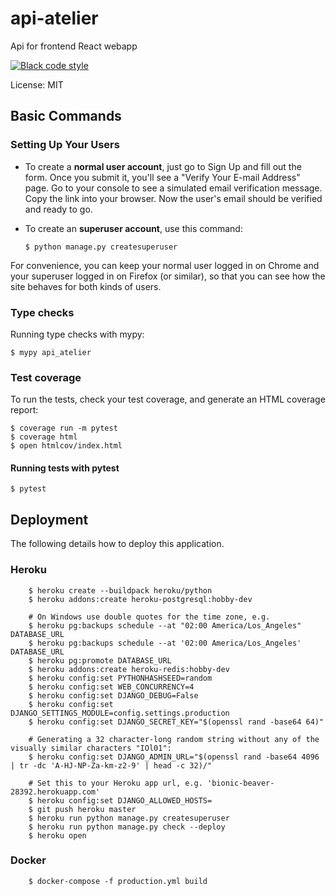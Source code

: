 # api-atelier

Api for frontend React webapp


[![Black code style](https://img.shields.io/badge/code%20style-black-000000.svg)](https://github.com/ambv/black)

License: MIT


## Basic Commands

### Setting Up Your Users

-   To create a **normal user account**, just go to Sign Up and fill out the form. Once you submit it, you'll see a "Verify Your E-mail Address" page. Go to your console to see a simulated email verification message. Copy the link into your browser. Now the user's email should be verified and ready to go.

-   To create an **superuser account**, use this command:

        $ python manage.py createsuperuser

For convenience, you can keep your normal user logged in on Chrome and your superuser logged in on Firefox (or similar), so that you can see how the site behaves for both kinds of users.

### Type checks

Running type checks with mypy:

    $ mypy api_atelier

### Test coverage

To run the tests, check your test coverage, and generate an HTML coverage report:

    $ coverage run -m pytest
    $ coverage html
    $ open htmlcov/index.html

#### Running tests with pytest

    $ pytest

## Deployment

The following details how to deploy this application.

### Heroku

        $ heroku create --buildpack heroku/python
        $ heroku addons:create heroku-postgresql:hobby-dev
        
        # On Windows use double quotes for the time zone, e.g.        
        $ heroku pg:backups schedule --at "02:00 America/Los_Angeles" DATABASE_URL
        $ heroku pg:backups schedule --at '02:00 America/Los_Angeles' DATABASE_URL
        $ heroku pg:promote DATABASE_URL
        $ heroku addons:create heroku-redis:hobby-dev
        $ heroku config:set PYTHONHASHSEED=random
        $ heroku config:set WEB_CONCURRENCY=4
        $ heroku config:set DJANGO_DEBUG=False
        $ heroku config:set DJANGO_SETTINGS_MODULE=config.settings.production
        $ heroku config:set DJANGO_SECRET_KEY="$(openssl rand -base64 64)"
        
        # Generating a 32 character-long random string without any of the visually similar characters "IOl01":        
        $ heroku config:set DJANGO_ADMIN_URL="$(openssl rand -base64 4096 | tr -dc 'A-HJ-NP-Za-km-z2-9' | head -c 32)/"
        
        # Set this to your Heroku app url, e.g. 'bionic-beaver-28392.herokuapp.com'        
        $ heroku config:set DJANGO_ALLOWED_HOSTS=
        $ git push heroku master
        $ heroku run python manage.py createsuperuser
        $ heroku run python manage.py check --deploy
        $ heroku open

### Docker
        $ docker-compose -f production.yml build
